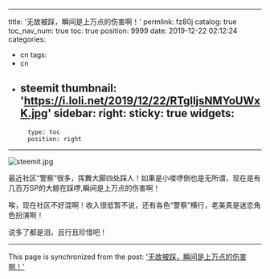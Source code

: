 
---
title: '无故被踩，瞬间是上万点的伤害啊！'
permlink: fz80j
catalog: true
toc_nav_num: true
toc: true
position: 9999
date: 2019-12-22 02:12:24
categories:
- cn
tags:
- cn
- steemit
thumbnail: 'https://i.loli.net/2019/12/22/RTgIljsNMYoUWxK.jpg'
sidebar:
    right:
        sticky: true
widgets:
    -
        type: toc
        position: right
---


![steemit.jpg](https://i.loli.net/2019/12/22/RTgIljsNMYoUWxK.jpg)

最近社区“警察”很多，挥舞大脚四处踩人！如果是小喽啰倒也是无所谓，现在是有几百万SP的大鲸在踩啰,瞬间是上万点的伤害啊！

唉，现在社区不好混啊！收入很低暂不说，还有各色“警察”横行，老美真是迷恋角色扮演啊！

说多了都是泪，且行且珍惜吧！

- - -

This page is synchronized from the post: ['无故被踩，瞬间是上万点的伤害啊！'](https://steemit.com/@lemooljiang/fz80j)
